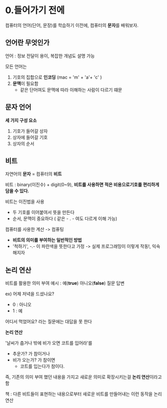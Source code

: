 # 0.들어가기 전에 
컴퓨터의 언어(단어, 문장)를 학습하기 이전에, 컴퓨터의 **문자**를 배워보자.



## 언어란 무엇인가

언어 : 정보 전달이 용이, 복잡한 개념도 설명 가능

모든 언어는 

1. 기호의 집합으로 **인코딩** (mac = 'm' + 'a'+ 'c' )
2. **문맥**이 필요함
   - 같은 단어여도 문맥에 따라 이해하는 사람이 다르기 떄문



## 문자 언어

**세 가지 구성 요소**

1. 기호가 들어갈 상자
2. 상자에 들어갈 기호
3. 상자의 순서



## 비트

자연어의 **문자** = 컴퓨터의 **비트**

비트 : binary(이진수) + digit(0~9), **비트를 사용하면 적은 비용으로기호를 편리하게 담을 수 있다.**

비트는 이진법을 사용

- 두 기호를 이어붙여서 뜻을 만든다
- 순서, 문맥이 중요하다 ( 같은 - . - 여도 다르게 이해 가능)



컴퓨터를 사용한 계산 -> 컴퓨팅

- **비트의 의미를 부여하는 일반적인 방법**
- '척하기', -.- 이 파란색을 뜻한다고 가정 -> 실제 프로그래밍이 이렇게 작동!, 익숙해지자



## 논리 연산

비트를 활용한 의미 부여 예시 : 예(**true**) 아니오(**false**) 질문 답변

ex) 어제 저녁을 드셨나요? 

- 0 : 아니오
- 1 : 예

어디서 먹었어요? 라는 질문에는 대답을 못 한다



**논리 연산**

'날씨가 춥거나 밖에 비가 오면 코트를 입어라'를

- 추운가? 가 참이거나
- 비가 오는가? 가 참이면
  - 코트를 입는다가 참이다.

즉, 기존의 의미 부여 했던 내용을 가지고 새로운 의미로 확장시키는걸 **논리 연산**이라고 함



책 : 다른 비트들이 표현하는 내용으로부터 새로운 비트를 만들어내는 이런 동작을 논리 연산

